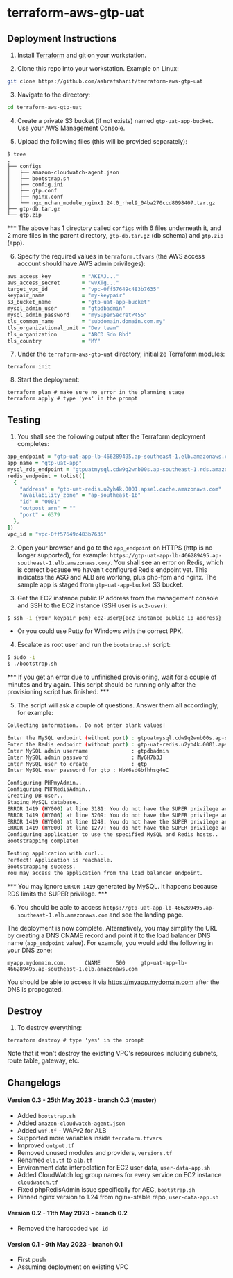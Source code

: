 # terraform-aws-gtp-uat

## Deployment Instructions

1) Install [Terraform](https://developer.hashicorp.com/terraform/tutorials/aws-get-started/install-cli) and [git](https://github.com/git-guides/install-git) on your workstation.

2) Clone this repo into your workstation. Example on Linux:

```bash
git clone https://github.com/ashrafsharif/terraform-aws-gtp-uat
```

3) Navigate to the directory:

```bash
cd terraform-aws-gtp-uat
```

4) Create a private S3 bucket (if not exists) named `gtp-uat-app-bucket`. Use your AWS Management Console.

5) Upload the following files (this will be provided separately):

```
$ tree
.
├── configs
│   ├── amazon-cloudwatch-agent.json
│   ├── bootstrap.sh
│   ├── config.ini
│   ├── gtp.conf
│   ├── nginx.conf
│   └── ngx_nchan_module_nginx1.24.0_rhel9_04ba270ccd8098407.tar.gz
├── gtp-db.tar.gz
└── gtp.zip
```

*** The above has 1 directory called `configs` with 6 files underneath it, and 2 more files in the parent directory, `gtp-db.tar.gz` (db schema) and `gtp.zip` (app).

6) Specify the required values in `terraform.tfvars` (the AWS access account should have AWS admin privileges):
  
```ruby
aws_access_key          = "AKIAJ..."
aws_access_secret       = "wvXTg..."
target_vpc_id           = "vpc-0ff57649c483b7635"
keypair_name            = "my-keypair"
s3_bucket_name          = "gtp-uat-app-bucket"
mysql_admin_user        = "gtpdbadmin"
mysql_admin_password    = "mySuperSecretP455"
tls_common_name         = "subdomain.domain.com.my"
tls_organizational_unit = "Dev team"
tls_organization        = "ABCD Sdn Bhd"
tls_country             = "MY"
```
 

7) Under the `terraform-aws-gtp-uat` directory, initialize Terraform modules:

```
terraform init
```

8) Start the deployment:

```
terraform plan # make sure no error in the planning stage
terraform apply # type 'yes' in the prompt
```

## Testing 

1) You shall see the following output after the Terraform deployment completes:

```ruby
app_endpoint = "gtp-uat-app-lb-466289495.ap-southeast-1.elb.amazonaws.com"
app_name = "gtp-uat-app"
mysql_rds_endpoint = "gtpuatmysql.cdw9q2wnb00s.ap-southeast-1.rds.amazonaws.com:3306"
redis_endpoint = tolist([
  {
    "address" = "gtp-uat-redis.u2yh4k.0001.apse1.cache.amazonaws.com"
    "availability_zone" = "ap-southeast-1b"
    "id" = "0001"
    "outpost_arn" = ""
    "port" = 6379
  },
])
vpc_id = "vpc-0ff57649c483b7635"
```

2) Open your browser and go to the `app_endpoint` on HTTPS (http is no longer supported), for example: `https://gtp-uat-app-lb-466289495.ap-southeast-1.elb.amazonaws.com/`. You shall see an error on Redis, which is correct because we haven't configured Redis endpoint yet. This indicates the ASG and ALB are working, plus php-fpm and nginx. The sample app is staged from `gtp-uat-app-bucket` S3 bucket.

3) Get the EC2 instance public IP address from the management console and SSH to the EC2 instance (SSH user is `ec2-user`):

```bash
$ ssh -i {your_keypair_pem} ec2-user@{ec2_instance_public_ip_address}
```
* Or you could use Putty for Windows with the correct PPK.

4) Escalate as root user and run the `bootstrap.sh` script:

```bash
$ sudo -i
$ ./bootstrap.sh
```

*** If you get an error due to unfinished provisioning, wait for a couple of minutes and try again. This script should be running only after the provisioning script has finished. ***

5) The script will ask a couple of questions. Answer them all accordingly, for example:

```bash
Collecting information.. Do not enter blank values!

Enter the MySQL endpoint (without port) : gtpuatmysql.cdw9q2wnb00s.ap-southeast-1.rds.amazonaws.com
Enter the Redis endpoint (without port) : gtp-uat-redis.u2yh4k.0001.apse1.cache.amazonaws.com
Enter MySQL admin username              : gtpdbadmin
Enter MySQL admin password              : MyGH7b3J
Enter MySQL user to create              : gtp
Enter MySQL user password for gtp : HbY6sdGbfhhsg4eC

Configuring PHPmyAdmin..
Configuring PHPRedisAdmin..
Creating DB user..
Staging MySQL database..
ERROR 1419 (HY000) at line 3181: You do not have the SUPER privilege and binary logging is enabled (you *might* want to use the less safe log_bin_trust_function_creators variable)
ERROR 1419 (HY000) at line 3209: You do not have the SUPER privilege and binary logging is enabled (you *might* want to use the less safe log_bin_trust_function_creators variable)
ERROR 1419 (HY000) at line 1249: You do not have the SUPER privilege and binary logging is enabled (you *might* want to use the less safe log_bin_trust_function_creators variable)
ERROR 1419 (HY000) at line 1277: You do not have the SUPER privilege and binary logging is enabled (you *might* want to use the less safe log_bin_trust_function_creators variable)
Configuring application to use the specified MySQL and Redis hosts..
Bootstrapping complete!

Testing application with curl..
Perfect! Application is reachable.
Bootstrapping success.
You may access the application from the load balancer endpoint.
```

*** You may ignore `ERROR 1419` generated by MySQL. It happens because RDS limits the SUPER privilege. ***

6) You should be able to access `https://gtp-uat-app-lb-466289495.ap-southeast-1.elb.amazonaws.com` and see the landing page. 

The deployment is now complete. Alternatively, you may simplify the URL by creating a DNS CNAME record and point it to the load balancer DNS name (`app_endpoint` value). For example, you would add the following in your DNS zone:

```
myapp.mydomain.com.      CNAME     500     gtp-uat-app-lb-466289495.ap-southeast-1.elb.amazonaws.com
```

You should be able to access it via https://myapp.mydomain.com after the DNS is propagated.

## Destroy

1) To destroy everything:

```
terraform destroy # type 'yes' in the prompt
```

Note that it won't destroy the existing VPC's resources including subnets, route table, gateway, etc.

## Changelogs

#### Version 0.3 - 25th May 2023 - branch 0.3 (master)

* Added `bootstrap.sh`
* Added `amazon-cloudwatch-agent.json`
* Added `waf.tf` - WAFv2 for ALB
* Supported more variables inside `terraform.tfvars`
* Improved `output.tf`
* Removed unused modules and providers, `versions.tf`
* Renamed `elb.tf` to `alb.tf`
* Environment data interpolation for EC2 user data, `user-data-app.sh`
* Added CloudWatch log group names for every service on EC2 instance `cloudwatch.tf`
* Fixed phpRedisAdmin issue specifically for AEC, `bootstrap.sh`
* Pinned nginx version to 1.24 from nginx-stable repo, `user-data-app.sh`

#### Version 0.2 - 11th May 2023 - branch 0.2

* Removed the hardcoded `vpc-id`

#### Version 0.1 - 9th May 2023 - branch 0.1

* First push
* Assuming deployment on existing VPC
